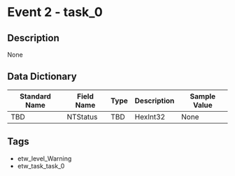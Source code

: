 # Event 2 - task_0

## Description
None

## Data Dictionary
|Standard Name|Field Name|Type|Description|Sample Value|
|---|---|---|---|---|
|TBD|NTStatus|TBD|HexInt32|None|None|

## Tags
* etw_level_Warning
* etw_task_task_0